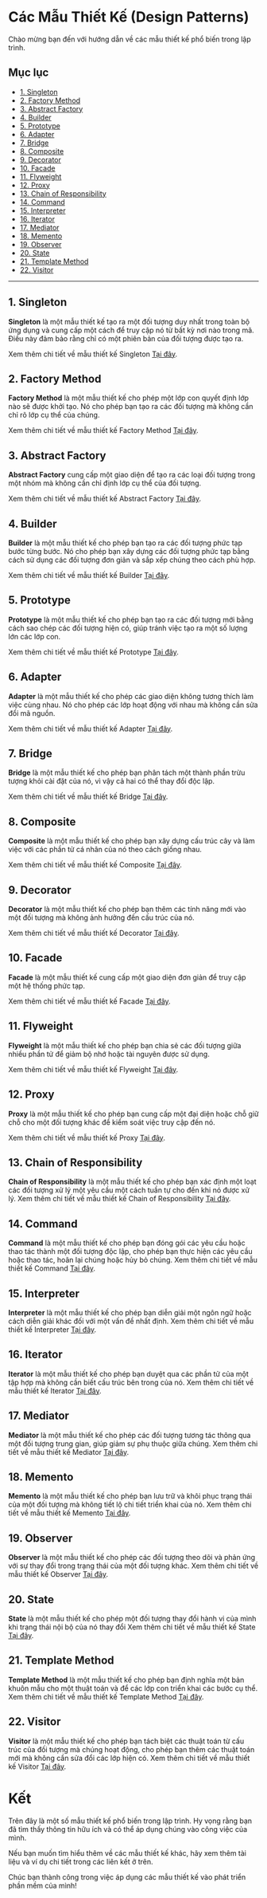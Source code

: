 # Các Mẫu Thiết Kế (Design Patterns)

Chào mừng bạn đến với hướng dẫn về các mẫu thiết kế phổ biến trong lập trình.

## Mục lục

- [1. Singleton](#1-singleton)
- [2. Factory Method](#2-factory-method)
- [3. Abstract Factory](#3-abstract-factory)
- [4. Builder](#4-builder)
- [5. Prototype](#5-prototype)
- [6. Adapter](#6-adapter)
- [7. Bridge](#7-bridge)
- [8. Composite](#8-composite)
- [9. Decorator](#9-decorator)
- [10. Facade](#10-facade)
- [11. Flyweight](#11-flyweight)
- [12. Proxy](#12-proxy)
- [13. Chain of Responsibility](#13-chain-of-responsibility)
- [14. Command](#14-command)
- [15. Interpreter](#15-interpreter)
- [16. Iterator](#16-iterator)
- [17. Mediator](#17-mediator)
- [18. Memento](#18-memento)
- [19. Observer](#19-observer)
- [20. State](#20-state)
- [21. Template Method](#21-template-method)
- [22. Visitor](#22-visitor)


--- 
## 1. Singleton

**Singleton** là một mẫu thiết kế tạo ra một đối tượng duy nhất trong toàn bộ ứng dụng và cung cấp một cách để truy cập nó từ bất kỳ nơi nào trong mã. Điều này đảm bảo rằng chỉ có một phiên bản của đối tượng được tạo ra.

Xem thêm chi tiết về mẫu thiết kế Singleton [Tại đây](./singleton/).


## 2. Factory Method

**Factory Method** là một mẫu thiết kế cho phép một lớp con quyết định lớp nào sẽ được khởi tạo. Nó cho phép bạn tạo ra các đối tượng mà không cần chỉ rõ lớp cụ thể của chúng.

Xem thêm chi tiết về mẫu thiết kế Factory Method [Tại đây](./FactoryMethod/).

## 3. Abstract Factory

**Abstract Factory** cung cấp một giao diện để tạo ra các loại đối tượng trong một nhóm mà không cần chỉ định lớp cụ thể của đối tượng.

Xem thêm chi tiết về mẫu thiết kế Abstract Factory [Tại đây](./AbstractFactory/).

## 4. Builder

**Builder** là một mẫu thiết kế cho phép bạn tạo ra các đối tượng phức tạp bước từng bước. Nó cho phép bạn xây dựng các đối tượng phức tạp bằng cách sử dụng các đối tượng đơn giản và sắp xếp chúng theo cách phù hợp.

Xem thêm chi tiết về mẫu thiết kế Builder [Tại đây](./Builder/).

## 5. Prototype

**Prototype** là một mẫu thiết kế cho phép bạn tạo ra các đối tượng mới bằng cách sao chép các đối tượng hiện có, giúp tránh việc tạo ra một số lượng lớn các lớp con.

Xem thêm chi tiết về mẫu thiết kế Prototype [Tại đây](./Prototype/).

## 6. Adapter

**Adapter** là một mẫu thiết kế cho phép các giao diện không tương thích làm việc cùng nhau. Nó cho phép các lớp hoạt động với nhau mà không cần sửa đổi mã nguồn.

Xem thêm chi tiết về mẫu thiết kế Adapter [Tại đây](./Adapter/).

## 7. Bridge

**Bridge** là một mẫu thiết kế cho phép bạn phân tách một thành phần trừu tượng khỏi cài đặt của nó, vì vậy cả hai có thể thay đổi độc lập.

Xem thêm chi tiết về mẫu thiết kế Bridge [Tại đây](./Bridge/).

## 8. Composite

**Composite** là một mẫu thiết kế cho phép bạn xây dựng cấu trúc cây và làm việc với các phần tử cá nhân của nó theo cách giống nhau.

Xem thêm chi tiết về mẫu thiết kế Composite [Tại đây](./Composite/).

## 9. Decorator

**Decorator** là một mẫu thiết kế cho phép bạn thêm các tính năng mới vào một đối tượng mà không ảnh hưởng đến cấu trúc của nó.

Xem thêm chi tiết về mẫu thiết kế Decorator [Tại đây](./Decorator/).

## 10. Facade

**Facade** là một mẫu thiết kế cung cấp một giao diện đơn giản để truy cập một hệ thống phức tạp.

Xem thêm chi tiết về mẫu thiết kế Facade [Tại đây](./Facade/).

## 11. Flyweight

**Flyweight** là một mẫu thiết kế cho phép bạn chia sẻ các đối tượng giữa nhiều phần tử để giảm bộ nhớ hoặc tài nguyên được sử dụng.

Xem thêm chi tiết về mẫu thiết kế Flyweight [Tại đây](./Flyweight/).

## 12. Proxy

**Proxy** là một mẫu thiết kế cho phép bạn cung cấp một đại diện hoặc chỗ giữ chỗ cho một đối tượng khác để kiểm soát việc truy cập đến nó.

Xem thêm chi tiết về mẫu thiết kế Proxy [Tại đây](./Proxy/).

## 13. Chain of Responsibility

**Chain of Responsibility** là một mẫu thiết kế cho phép bạn xác định một loạt các đối tượng xử lý một yêu cầu một cách tuần tự cho đến khi nó được xử lý.
Xem thêm chi tiết về mẫu thiết kế Chain of Responsibility [Tại đây](./ChainOfResponsibility/).

## 14. Command

**Command** là một mẫu thiết kế cho phép bạn đóng gói các yêu cầu hoặc thao tác thành một đối tượng độc lập, cho phép bạn thực hiện các yêu cầu hoặc thao tác, hoãn lại chúng hoặc hủy bỏ chúng.
Xem thêm chi tiết về mẫu thiết kế Command [Tại đây](./Command/).

## 15. Interpreter

**Interpreter** là một mẫu thiết kế cho phép bạn diễn giải một ngôn ngữ hoặc cách diễn giải khác đối với một vấn đề nhất định.
Xem thêm chi tiết về mẫu thiết kế Interpreter [Tại đây](./Interpreter/).

## 16. Iterator

**Iterator** là một mẫu thiết kế cho phép bạn duyệt qua các phần tử của một tập hợp mà không cần biết cấu trúc bên trong của nó.
Xem thêm chi tiết về mẫu thiết kế Iterator [Tại đây](./Iterator/).

## 17. Mediator

**Mediator** là một mẫu thiết kế cho phép các đối tượng tương tác thông qua một đối tượng trung gian, giúp giảm sự phụ thuộc giữa chúng.
Xem thêm chi tiết về mẫu thiết kế Mediator [Tại đây](./Mediator/).

## 18. Memento

**Memento** là một mẫu thiết kế cho phép bạn lưu trữ và khôi phục trạng thái của một đối tượng mà không tiết lộ chi tiết triển khai của nó.
Xem thêm chi tiết về mẫu thiết kế Memento [Tại đây](./Memento/).

## 19. Observer

**Observer** là một mẫu thiết kế cho phép các đối tượng theo dõi và phản ứng với sự thay đổi trong trạng thái của một đối tượng khác.
Xem thêm chi tiết về mẫu thiết kế Observer [Tại đây](./Observer/).

## 20. State

**State** là một mẫu thiết kế cho phép một đối tượng thay đổi hành vi của mình khi trạng thái nội bộ của nó thay đổi
Xem thêm chi tiết về mẫu thiết kế State [Tại đây](./State/).

## 21. Template Method

**Template Method** là một mẫu thiết kế cho phép bạn định nghĩa một bản khuôn mẫu cho một thuật toán và để các lớp con triển khai các bước cụ thể.
Xem thêm chi tiết về mẫu thiết kế Template Method [Tại đây](./TemplateMethod/).

## 22. Visitor

**Visitor** là một mẫu thiết kế cho phép bạn tách biệt các thuật toán từ cấu trúc của đối tượng mà chúng hoạt động, cho phép bạn thêm các thuật toán mới mà không cần sửa đổi các lớp hiện có.
Xem thêm chi tiết về mẫu thiết kế Visitor [Tại đây](./Visitor/).

# Kết
Trên đây là một số mẫu thiết kế phổ biến trong lập trình. Hy vọng rằng bạn đã tìm thấy thông tin hữu ích và có thể áp dụng chúng vào công việc của mình.

Nếu bạn muốn tìm hiểu thêm về các mẫu thiết kế khác, hãy xem thêm tài liệu và ví dụ chi tiết trong các liên kết ở trên.

Chúc bạn thành công trong việc áp dụng các mẫu thiết kế vào phát triển phần mềm của mình!


